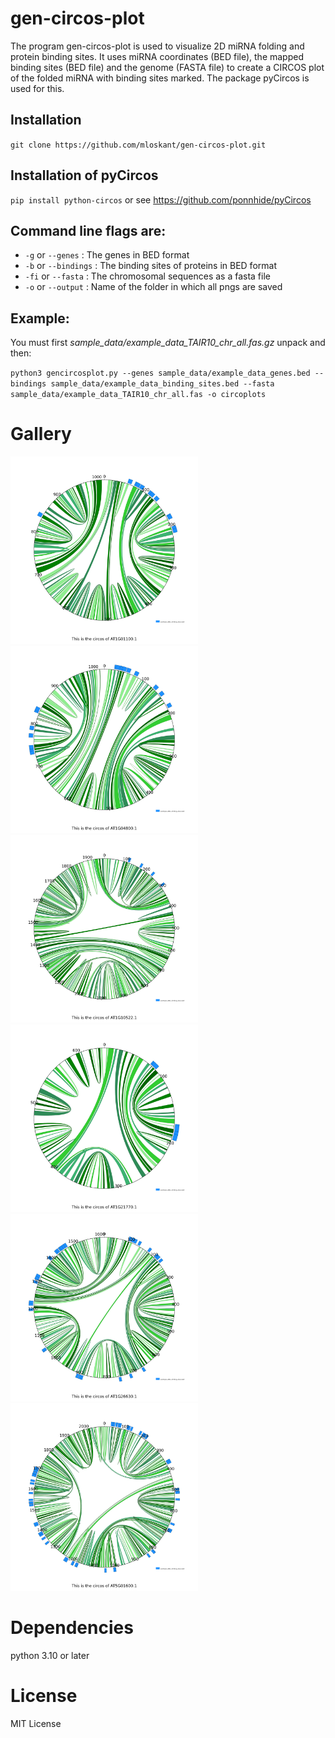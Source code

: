# gen-circos-plot
The program gen-circos-plot is used to visualize 2D miRNA folding and protein binding sites. It uses miRNA coordinates (BED file), the mapped binding sites (BED file) and the genome (FASTA file) to create a CIRCOS plot of the folded miRNA with binding sites marked. The package pyCircos is used for this.

## Installation

`git clone https://github.com/mloskant/gen-circos-plot.git`

## Installation of pyCircos
`pip install python-circos` or see https://github.com/ponnhide/pyCircos

## Command line flags are:
- `-g` or `--genes` : The genes in BED format
- `-b` or `--bindings` : The binding sites of proteins in BED format
- `-fi` or `--fasta` : The chromosomal sequences as a fasta file
- `-o` or `--output` : Name of the folder in which all pngs are saved

## Example: 
You must first <em>sample_data/example_data_TAIR10_chr_all.fas.gz</em> unpack and then:

`python3 gencircosplot.py --genes sample_data/example_data_genes.bed --bindings sample_data/example_data_binding_sites.bed --fasta sample_data/example_data_TAIR10_chr_all.fas -o circoplots`

# Gallery
<img src="img/AT1G01100.1.png" width="300x300">
<img src="img/AT1G04800.1.png" width="300x300">
<img src="img/AT1G10522.1.png" width="300x300">
<img src="img/AT1G21770.1.png" width="300x300">
<img src="img/AT1G26630.1.png" width="300x300">
<img src="img/AT5G01600.1.png" width="300x300">


# Dependencies
python 3.10 or later


# License
MIT License
